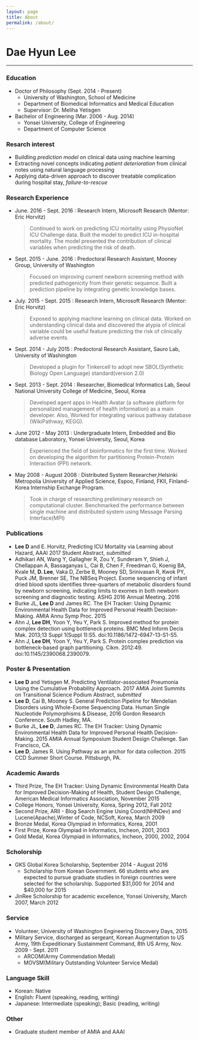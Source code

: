 ```yaml
---
layout: page
title: About
permalink: /about/
---
```


Dae Hyun Lee
============

---


### Education
- Doctor of Philosophy (Sept. 2014 - Present)
	- University of Washington, School of Medicine
	- Department of Biomedical Informatics and Medical Education
	- Supervisor: Dr. Meliha Yetisgen
- Bachelor of Engineering (Mar. 2006 - Aug. 2014)
	- Yonsei University, College of Engineering
	- Department of Computer Science

###  Resarch interest
- Buildling *prediction model* on clinical data using machine learning
- Extracting novel concepts indicating *patient deterioration* from clinical notes using natural language processing
- Applying data-driven approach to discover treatable complication during hospital stay, *failure-to-rescue* 

### Research Experience

- June. 2016 - Sept. 2016 : Research Intern, Microsoft Research (Mentor: Eric Horvitz)
	> Continued to work on predicting ICU mortality using PhysioNet ICU Challenge data. Built the model to predict ICU in-hospital mortality. The model presented the contribution of clinical variables when predicting the risk of death.
	
- Sept. 2015 - June. 2016 : Predoctoral Research Assistant, Mooney Group<mooneygroup>, University of Washington
	> Focused on improving current newborn screening method with predicted pathogenicity from their genetic sequence. Built a prediction pipeline by integrating genetic knowledge bases.
- July. 2015 - Sept. 2015 : Research Intern, Microsoft Research (Mentor: Eric Horvitz)
	> Exposed to applying machine learning on clinical data. Worked on understanding clinical data and discovered the atypia of clinical variable could be useful feature predicting the risk of clinically adverse events.
- Sept. 2014 - July 2015 : Predoctoral Research Assistant, Sauro Lab<saurogroup>, University of Washington
	> Developed a plugin for Tinkercell to adopt new SBOL(Synthetic Biology Open Language) standard(version 2.0)
- Sept. 2013 - Sept. 2014 : Researcher, Biomedical Informatics Lab, Seoul National University College of Medicine, Seoul, Korea
	> Developed agent apps in Health Avatar (a software platform for personalized management of health information) as a main developer. Also, Worked for integrating various pathway database (WikiPathway, KEGG).
-  June 2012 - May 2013 : Undergraduate Intern, Embedded and Bio database Laboratory, Yonsei University, Seoul, Korea
	> Experienced the field of bioinformatics for the first time. Worked on developing the algorithm for partitioning Protein-Protein Interaction (PPI) network.
- May 2008 - August 2008 : Distributed System Researcher,Helsinki Metropolia University of Applied Science, Espoo, Finland, FKII, Finland-Korea Internship Exchange Program.
	> Took in charge of researching preliminary research on computational cluster. Benchmarked the performance between single machine and distributed system using Message Parsing Interface(MPI)

### Publications
 - **Lee D** and E. Horvitz, Predicting ICU Mortality via Learning about Hazard, AAAI 2017 Student Abstract, *submitted*
 - Adhikari AN, Wang Y, Gallagher R, Zou Y, Sunderam Y, Shieh J, Chellappan A, Bassaganyas L, Cai B, Chen F, Freedman G, Koenig BA, Kvale M, **D. Lee**, Vaka D, Zerbe B, Mooney SD, Srinivasan R, Kwok PY, Puck JM, Brenner SE, The NBSeq Project. Exome sequencing of infant dried blood spots identifies three-quarters of metabolic disorders found by newborn screening, indicating limits to exomes in both newborn screening and diagnostic testing. ASHG 2016 Annual Meeting. 2016
 - Burke JL, **Lee D** and James RC. The EH Tracker: Using Dynamic Environmental Health Data for Improved Personal Health Decision-Making. AMIA Annu Symp Proc. 2015
 - Ahn J, **Lee DH**, Yoon Y, Yeu Y, Park S. Improved method for protein complex detection using bottleneck proteins. BMC Med Inform Decis Mak. 2013;13 Suppl 1(Suppl 1):S5. doi:10.1186/1472-6947-13-S1-S5.
 - Ahn J, **Lee DH**, Yoon Y, Yeu Y, Park S. Protein complex prediction via bottleneck-based graph partitioning. Cikm. 2012:49. doi:10.1145/2390068.2390079.



### Poster & Presentation
 - **Lee D** and Yetisgen M. Predicting Ventilator-associated Pneumonia Using the Cumulative Probability Approach. 2017 AMIA Joint Summits on Transitional Science Podium Abstract, *submitted*
 - **Lee D**, Cai B, Mooney S. General Prediction Pipeline for Mendelian Disorders using Whole-Exome Sequencing Data. Human Single Nucleotide Polymorphisms & Disease,
2016 Gordon Research Conference. South Hadley, MA.
 - Burke JL, **Lee D**, James RC. The EH Tracker: Using Dynamic Environmental Health Data for Improved Personal Health Decision-Making. 2015 AMIA Annual Symposium Student Design Challenge. San Francisco, CA.
 - **Lee D**, James R. Using Pathway as an anchor for data collection. 2015 CCD Summer Short Course. Pittsburgh, PA.

### Academic Awards


 - Third Prize, The EH Tracker: Using Dynamic Environmental Health Data for Improved Decision-Making of Health, Student Design Challenge, American Medical Informatics Association, November 2015
 - College Honors, Yonsei University, Korea, Spring 2012, Fall 2012
 - Second Prize, ARII - Blog Search Engine Using Coord(NHNDev) and Lucene(Apache),Winter of Code, NCSoft, Korea, March 2009
 - Bronze Medal, Korea Olympiad in Informatics, Korea, 2001
 - First Prize, Korea Olympiad in Informatics, Incheon, 2001, 2003
 - Gold Medal, Korea Olympiad in Informatics, Incheon, 2000, 2002, 2004


### Scholorship
 - GKS Global Korea Scholarship, September 2014 - August 2016
	 - Scholarship from Korean Government. 66 students who are expected to pursue graduate studies in foreign countries were selected for the scholarship. Supported $31,000 for 2014 and $40,000 for 2015
 - JinRee Scholorship for academic excellence, Yonsei University, March 2007, March 2012

### Service
 - Volunteer, University of Washington Engineering Discovery Days, 2015
 - Military Service, discharged as sergeant, Korean Augmentation to US Army, 19th Expeditionary Sustainment Command, 8th US Army, Nov. 2009 - Sept. 2011
 	- ARCOM(Army Commendation Medal)
	- MOVSM(Military Outstanding Volunteer Service Medal)

### Language Skill
 - Korean: Native
 - English: Fluent (speaking, reading, writing)
 - Japanese: Intermediate (speaking); Basic (reading, writing)

### Other
 - Graduate student member of AMIA and AAAI
